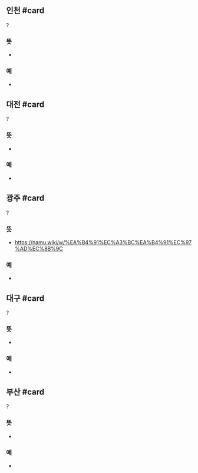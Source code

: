 ## 인천 #card
?
### 뜻
-
### 예
-

## 대전 #card
?
### 뜻
-
### 예
-

## 광주 #card
?
### 뜻
- https://namu.wiki/w/%EA%B4%91%EC%A3%BC%EA%B4%91%EC%97%AD%EC%8B%9C
### 예
-

## 대구 #card
?
### 뜻
-
### 예
-

## 부산 #card
?
### 뜻
-
### 예
-

